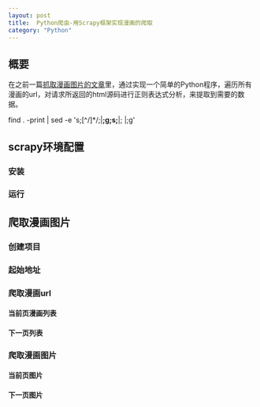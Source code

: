 ```yaml
---
layout: post
title:  Python爬虫-用Scrapy框架实现漫画的爬取
category: "Python"
---
```


## 概要

在之前一篇[抓取漫画图片的文章](https://moshuqi.github.io/2016/06/15/Python爬虫抓取漫画图片/)里，通过实现一个简单的Python程序，遍历所有漫画的url，对请求所返回的html源码进行正则表达式分析，来提取到需要的数据。

find . -print | sed -e 's;[^/]*/;|____;g;s;____|; |;g'

## scrapy环境配置

### 安装

### 运行

## 爬取漫画图片

### 创建项目

### 起始地址

### 爬取漫画url

#### 当前页漫画列表

#### 下一页列表

### 爬取漫画图片

#### 当前页图片

#### 下一页图片